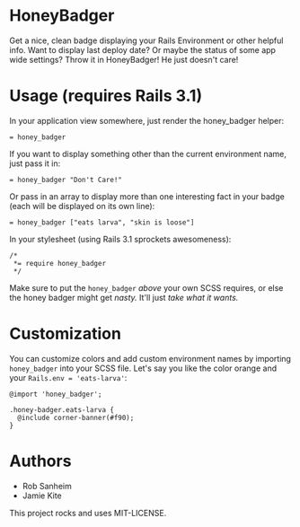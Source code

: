 # HoneyBadger

Get a nice, clean badge displaying your Rails Environment or other helpful info.  Want to display last deploy date?  Or maybe the status of some app wide settings?  Throw it in HoneyBadger!  He just doesn't care!

# Usage (requires Rails 3.1)

In your application view somewhere, just render the honey_badger helper:

    = honey_badger
    
If you want to display something other than the current environment name, just pass it in:

    = honey_badger "Don't Care!"
    
Or pass in an array to display more than one interesting fact in your badge (each will be displayed on its own line):

    = honey_badger ["eats larva", "skin is loose"]
    
In your stylesheet (using Rails 3.1 sprockets awesomeness):

    /*
     *= require honey_badger
     */
     
Make sure to put the `honey_badger` *above* your own SCSS requires, or else the honey badger might get *nasty.* It'll just *take what it wants.*

# Customization

You can customize colors and add custom environment names by importing `honey_badger` into your SCSS file. Let's say you like the color orange and your `Rails.env = 'eats-larva'`:

    @import 'honey_badger';

    .honey-badger.eats-larva {
      @include corner-banner(#f90);
    }

# Authors

* Rob Sanheim
* Jamie Kite


This project rocks and uses MIT-LICENSE.
